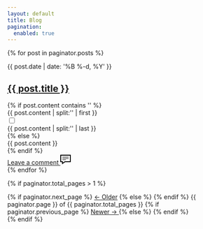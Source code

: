 ```yaml
---
layout: default
title: Blog
pagination:
  enabled: true
---
```

{% for post in paginator.posts %}
<article class="blog-post">  
  <div class="blog-post__header">
    <div class="blog-post__date">{{ post.date  | date: '%B %-d, %Y' }}</div>        
    <h1 class="blog-post__title box-border"><a href="{{ post.url }}">{{ post.title }}</a></h1>
    <!-- <div class="sharelinks">
      <div class="sharelinks__title">Share</div>
      <ul class="sharelinks__list">
          <li>
            <a href="https://twitter.com/intent/tweet?text={{ post.title }}&url={{ site.url }}{{ post.url }}&via={{ site.twitter_username }}&related={{ site.twitter_username }}" rel="nofollow" target="_blank" title="Share on Twitter" class="fa fa-twitter"></a>
          </li>
          <li>
            <a href="https://facebook.com/sharer.php?u={{ site.url }}{{ post.url }}" rel="nofollow" target="_blank" title="Share on Facebook" class="fa fa-facebook"></a>
          </li>
          <li>
            <a href="http://pinterest.com/pin/create/button/?url={{ site.url }}{{ post.url }}" rel="nofollow" target="_blank" title="Share on Pinterest" class="fa fa-pinterest"></a>
          </li>
      </ul>
    </div> -->
  </div>   
  {% if post.content contains '<!--more-->' %}
  <div class="content-body">
      {{ post.content | split:'<!--more-->' | first }}
  </div>
  <input type="checkbox" class="read-more-state" id="{{ post.url }}"/>
  <div class="read-more content-body blog-post-sig">
    {{ post.content | split:'<!--more-->' | last }}
  </div>
  <label for="{{ post.url }}" class="read-more-trigger"></label>   
  {% else %}
  <div class="content-body">
    {{ post.content }}
  </div>
  {% endif %}
  <div class="comments-link divider"><a href="{{ post.url }}#comments-section">Leave a comment&nbsp;<svg xmlns="http://www.w3.org/2000/svg" width="24" height="24" viewBox="0 0 24 24"><path d="M22 3v13h-11.643l-4.357 3.105v-3.105h-4v-13h20zm2-2h-24v16.981h4v5.019l7-5.019h13v-16.981zm-5 6h-14v-1h14v1zm0 2h-14v1h14v-1zm-6 3h-8v1h8v-1z"/></svg></a></div>
</article>
{% endfor %}  

<!-- Pagination links -->
{% if paginator.total_pages > 1 %}
<div class="pagination">
  {% if paginator.next_page %}
    <a href="{{ paginator.next_page_path }}">&larr; Older</a>    
  {% else %}<span></span>
  {% endif %}  
  <span class="center">
    {{ paginator.page }} of {{ paginator.total_pages }}
  </span>
  {% if paginator.previous_page %}
  <a class="right" href="{{ paginator.previous_page_path }}">
    Newer &rarr;
  </a>
  {% else %}<span></span>
  {% endif %}
</div>
{% endif %}